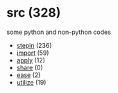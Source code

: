 # src (328)
some python and non-python codes

+ [stepin](stepin/README.md) (236)
+ [import](import/README.md) (59)
+ [apply](apply/README.md) (12)
+ [share](share/README.md) (0)
+ [ease](ease/README.md) (2)
+ [utilize](utilize/README.md) (19)
